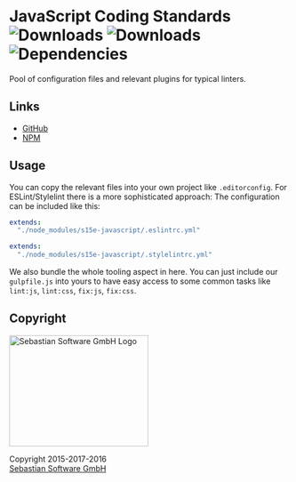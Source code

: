 # JavaScript Coding Standards<br/>![Downloads][npm-version-img] ![Downloads][npm-downloads-img] ![Dependencies][deps-img]

[deps-img]: https://david-dm.org/sebastian-software/s15e-javascript.svg
[npm-downloads-img]: https://img.shields.io/npm/dm/s15e-javascript.svg
[npm-version-img]: https://img.shields.io/npm/v/s15e-javascript.svg

Pool of configuration files and relevant plugins for typical linters.

## Links

- [GitHub](https://github.com/sebastian-software/s15e-javascript)
- [NPM](https://www.npmjs.com/package/s15e-javascript)


## Usage

You can copy the relevant files into your own project like `.editorconfig`. For ESLint/Stylelint there is a more sophisticated approach: The configuration can be included like this:

```yaml
extends:
  "./node_modules/s15e-javascript/.eslintrc.yml"
```

```yaml
extends:
  "./node_modules/s15e-javascript/.stylelintrc.yml"
```

We also bundle the whole tooling aspect in here. You can just include our `gulpfile.js` into yours to have easy access to some common tasks like `lint:js`, `lint:css`, `fix:js`, `fix:css`.



## Copyright

<img src="https://raw.githubusercontent.com/sebastian-software/s15e-javascript/master/assets/sebastiansoftware.png" alt="Sebastian Software GmbH Logo" width="250" height="200"/>

Copyright 2015-2017-2016<br/>[Sebastian Software GmbH](http://www.sebastian-software.de)
